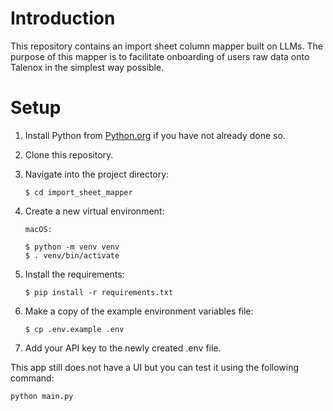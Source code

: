 # Introduction
This repository contains an import sheet column mapper built on LLMs. The purpose of this mapper is to facilitate onboarding of users raw data onto Talenox in the simplest way possible. 

# Setup
1. Install Python from [Python.org](https://www.python.org/) if you have not already done so.
2. Clone this repository.
3. Navigate into the project directory:

   ```
   $ cd import_sheet_mapper
   ```

5. Create a new virtual environment:

    ```
    macOS:
    
    $ python -m venv venv
    $ . venv/bin/activate
    ```

6. Install the requirements:

    ```
    $ pip install -r requirements.txt
    ```

7. Make a copy of the example environment variables file:

    ```
    $ cp .env.example .env
    ```

8. Add your API key to the newly created .env file.

This app still does not have a UI but you can test it using the following command:

```
python main.py
```
